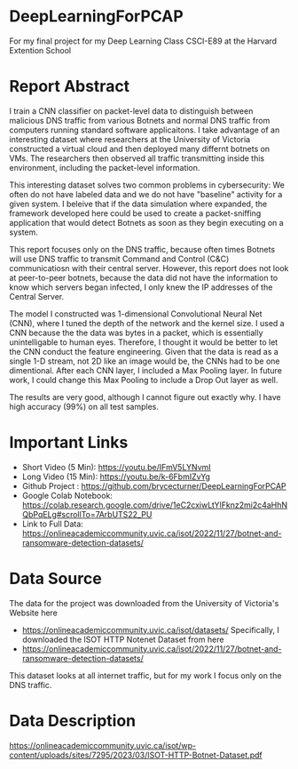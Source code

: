 # DeepLearningForPCAP
For my final project for my Deep Learning Class CSCI-E89 at the Harvard Extention School

# Report Abstract
I train a CNN classifier on packet-level data to distinguish between malicious DNS traffic from various Botnets and normal DNS traffic from computers running standard software applicaitons. I take advantage of an interesting dataset where researchers at the University of Victoria constructed a virtual cloud and then deployed many differnt botnets on VMs. The researchers then observed all traffic transmitting inside this environment, including the packet-level information. 

This interesting dataset solves two common problems in cybersecurity: We often do not have labeled data and we do not have "baseline" activity for a given system.  I beleive that if the data simulation where expanded, the framework developed here could be used to create a packet-sniffing application that would detect Botnets as soon as they begin executing on a system. 

This report focuses only on the DNS traffic, because often times Botnets will use DNS traffic to transmit Command and Control (C&C) communicatiosn with their central server. However, this report does not look at peer-to-peer botnets, because the data did not have the information to know which servers began infected, I only knew the IP addresses of the Central Server. 

The model I constructed was 1-dimensional Convolutional Neural Net (CNN), where I tuned the depth of the network and the kernel size.  I used a CNN because the the data was bytes in a packet, which is essentially unintelligable to human eyes. Therefore, I thought it would be better to let the CNN conduct the feature engineering.  Given that the data is read as a single 1-D stream, not 2D like an image would be, the CNNs had to be one dimentional.  After each CNN layer, I included a Max Pooling layer. In future work, I could change this Max Pooling to include a Drop Out layer as well. 

The results are very good, although I cannot figure out exactly why.  I have high accuracy (99%) on all test samples. 

# Important Links
- Short Video (5 Min): https://youtu.be/IFmV5LYNvmI
- Long Video (15 Min): https://youtu.be/k-6FbmIZvYg
- Github Project : https://github.com/brycecturner/DeepLearningForPCAP
- Google Colab Notebook: https://colab.research.google.com/drive/1eC2cxiwLtYlFknz2mi2c4aHhNQbPqELg#scrollTo=7ArbUTS22_PU
- Link to Full Data: https://onlineacademiccommunity.uvic.ca/isot/2022/11/27/botnet-and-ransomware-detection-datasets/

# Data Source
The data for the project was downloaded from the University of Victoria's Website here
- https://onlineacademiccommunity.uvic.ca/isot/datasets/
Specifically, I downloaded the ISOT HTTP Notenet Dataset from here
- https://onlineacademiccommunity.uvic.ca/isot/2022/11/27/botnet-and-ransomware-detection-datasets/

This dataset looks at all internet traffic, but for my work I focus only on the DNS traffic. 

# Data Description
https://onlineacademiccommunity.uvic.ca/isot/wp-content/uploads/sites/7295/2023/03/ISOT-HTTP-Botnet-Dataset.pdf
